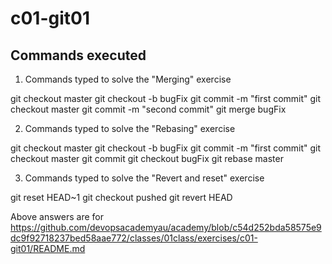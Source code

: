 # c01-git01

## Commands executed

1. Commands typed to solve the "Merging" exercise

<First ensure you are on the master branch>
git checkout master
git checkout -b bugFix
<create new branch called bugFix and commit once>
git commit -m "first commit"
<changing back to master branch and commit one more time>
git checkout master
git commit -m "second commit"
<merge bugFix branch with master branch>
git merge bugFix



2. Commands typed to solve the "Rebasing" exercise

<First ensure you are on the master branch>
git checkout master
<create new branch called bugFix and commit once>
git checkout -b bugFix
git commit -m "first commit"
<go back to master branch and commit one more time>
git checkout master
git commit
<rebase bugFix branch with master branch. Before doing rebase, swtich to bugFix branch>
git checkout bugFix
git rebase master



3. Commands typed to solve the "Revert and reset" exercise


git reset HEAD~1
git checkout pushed
git revert HEAD

Above answers are for https://github.com/devopsacademyau/academy/blob/c54d252bda58575e9dc9f92718237bed58aae772/classes/01class/exercises/c01-git01/README.md
